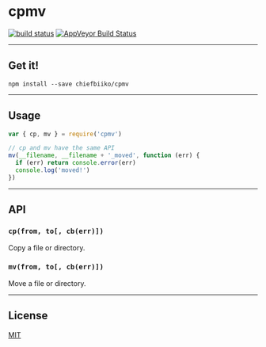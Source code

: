 # cpmv

[![build status](http://img.shields.io/travis/chiefbiiko/cpmv.svg?style=flat)](http://travis-ci.org/chiefbiiko/cpmv) [![AppVeyor Build Status](https://ci.appveyor.com/api/projects/status/github/chiefbiiko/cpmv?branch=master&svg=true)](https://ci.appveyor.com/project/chiefbiiko/cpmv)

***

## Get it!

`npm install --save chiefbiiko/cpmv`

***

## Usage

``` js
var { cp, mv } = require('cpmv')

// cp and mv have the same API
mv(__filename, __filename + '_moved', function (err) {
  if (err) return console.error(err)
  console.log('moved!')
})
```

***

## API

### `cp(from, to[, cb(err)])`

Copy a file or directory.

### `mv(from, to[, cb(err)])`

Move a file or directory.

***

## License

[MIT](./license.md)